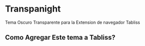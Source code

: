 # Transpanight
Tema Oscuro Transparente para la Extension de navegador Tabliss

## Como Agregar Este tema a Tabliss?

